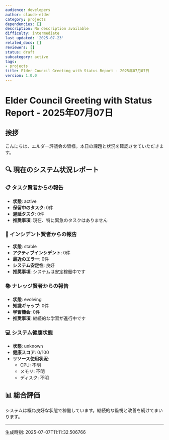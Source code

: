 ```yaml
---
audience: developers
author: claude-elder
category: projects
dependencies: []
description: No description available
difficulty: intermediate
last_updated: '2025-07-23'
related_docs: []
reviewers: []
status: draft
subcategory: active
tags:
- projects
title: Elder Council Greeting with Status Report - 2025年07月07日
version: 1.0.0
---
```


# Elder Council Greeting with Status Report - 2025年07月07日

## 挨拶
こんにちは、エルダー評議会の皆様。本日の課題と状況を確認させていただきます。

## 🔍 現在のシステム状況レポート

### 📋 タスク賢者からの報告
- **状態**: active
- **保留中のタスク**: 0件
- **遅延タスク**: 0件
- **推奨事項**: 現在、特に緊急のタスクはありません

### 🚨 インシデント賢者からの報告
- **状態**: stable
- **アクティブインシデント**: 0件
- **最近のエラー**: 0件
- **システム安定性**: 良好
- **推奨事項**: システムは安定稼働中です

### 📚 ナレッジ賢者からの報告
- **状態**: evolving
- **知識ギャップ**: 0件
- **学習機会**: 0件
- **推奨事項**: 継続的な学習が進行中です

### 💻 システム健康状態
- **状態**: unknown
- **健康スコア**: 0/100
- **リソース使用状況**:
  - CPU: 不明
  - メモリ: 不明
  - ディスク: 不明

## 📊 総合評価
システムは概ね良好な状態で稼働しています。継続的な監視と改善を続けてまいります。

---
生成時刻: 2025-07-07T11:11:32.506766
